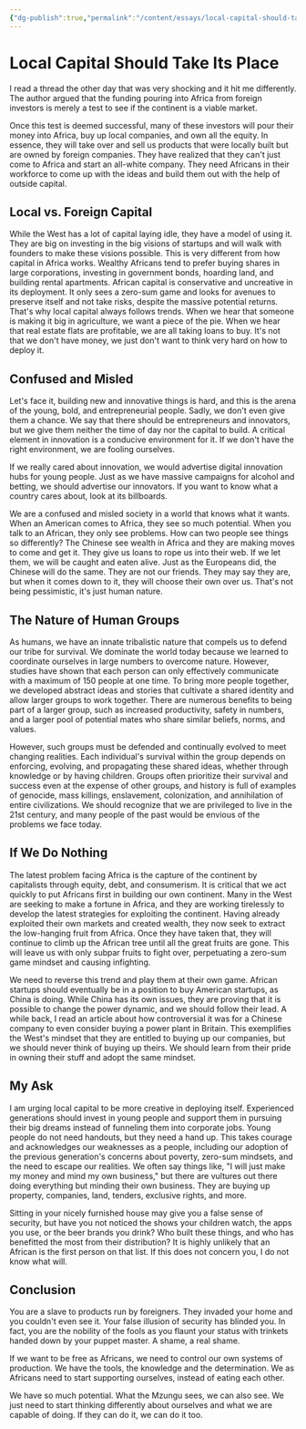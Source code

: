 ```yaml
---
{"dg-publish":true,"permalink":"/content/essays/local-capital-should-take-its-place/"}
---
```


# Local Capital Should Take Its Place

I read a thread the other day that was very shocking and it hit me differently. The author argued that the funding pouring into Africa from foreign investors is merely a test to see if the continent is a viable market. 

Once this test is deemed successful, many of these investors will pour their money into Africa, buy up local companies, and own all the equity. In essence, they will take over and sell us products that were locally built but are owned by foreign companies. They have realized that they can't just come to Africa and start an all-white company. They need Africans in their workforce to come up with the ideas and build them out with the help of outside capital.

## Local vs. Foreign Capital

While the West has a lot of capital laying idle, they have a model of using it. They are big on investing in the big visions of startups and will walk with founders to make these visions possible. This is very different from how capital in Africa works. Wealthy Africans tend to prefer buying shares in large corporations, investing in government bonds, hoarding land, and building rental apartments. African capital is conservative and uncreative in its deployment. It only sees a zero-sum game and looks for avenues to preserve itself and not take risks, despite the massive potential returns. That's why local capital always follows trends. When we hear that someone is making it big in agriculture, we want a piece of the pie. When we hear that real estate flats are profitable, we are all taking loans to buy. It's not that we don't have money, we just don't want to think very hard on how to deploy it.

## Confused and Misled

Let's face it, building new and innovative things is hard, and this is the arena of the young, bold, and entrepreneurial people. Sadly, we don't even give them a chance. We say that there should be entrepreneurs and innovators, but we give them neither the time of day nor the capital to build. A critical element in innovation is a conducive environment for it. If we don't have the right environment, we are fooling ourselves.

If we really cared about innovation, we would advertise digital innovation hubs for young people. Just as we have massive campaigns for alcohol and betting, we should advertise our innovators. If you want to know what a country cares about, look at its billboards.

We are a confused and misled society in a world that knows what it wants. When an American comes to Africa, they see so much potential. When you talk to an African, they only see problems. How can two people see things so differently? The Chinese see wealth in Africa and they are making moves to come and get it. They give us loans to rope us into their web. If we let them, we will be caught and eaten alive. Just as the Europeans did, the Chinese will do the same. They are not our friends. They may say they are, but when it comes down to it, they will choose their own over us. That's not being pessimistic, it's just human nature.

## The Nature of Human Groups

As humans, we have an innate tribalistic nature that compels us to defend our tribe for survival. We dominate the world today because we learned to coordinate ourselves in large numbers to overcome nature. However, studies have shown that each person can only effectively communicate with a maximum of 150 people at one time. To bring more people together, we developed abstract ideas and stories that cultivate a shared identity and allow larger groups to work together. There are numerous benefits to being part of a larger group, such as increased productivity, safety in numbers, and a larger pool of potential mates who share similar beliefs, norms, and values.

However, such groups must be defended and continually evolved to meet changing realities. Each individual's survival within the group depends on enforcing, evolving, and propagating these shared ideas, whether through knowledge or by having children. Groups often prioritize their survival and success even at the expense of other groups, and history is full of examples of genocide, mass killings, enslavement, colonization, and annihilation of entire civilizations. We should recognize that we are privileged to live in the 21st century, and many people of the past would be envious of the problems we face today.

## If We Do Nothing

The latest problem facing Africa is the capture of the continent by capitalists through equity, debt, and consumerism. It is critical that we act quickly to put Africans first in building our own continent. Many in the West are seeking to make a fortune in Africa, and they are working tirelessly to develop the latest strategies for exploiting the continent. Having already exploited their own markets and created wealth, they now seek to extract the low-hanging fruit from Africa. Once they have taken that, they will continue to climb up the African tree until all the great fruits are gone. This will leave us with only subpar fruits to fight over, perpetuating a zero-sum game mindset and causing infighting.

We need to reverse this trend and play them at their own game. African startups should eventually be in a position to buy American startups, as China is doing. While China has its own issues, they are proving that it is possible to change the power dynamic, and we should follow their lead. A while back, I read an article about how controversial it was for a Chinese company to even consider buying a power plant in Britain. This exemplifies the West's mindset that they are entitled to buying up our companies, but we should never think of buying up theirs. We should learn from their pride in owning their stuff and adopt the same mindset.

## My Ask

I am urging local capital to be more creative in deploying itself. Experienced generations should invest in young people and support them in pursuing their big dreams instead of funneling them into corporate jobs. Young people do not need handouts, but they need a hand up. This takes courage and acknowledges our weaknesses as a people, including our adoption of the previous generation's concerns about poverty, zero-sum mindsets, and the need to escape our realities. We often say things like, "I will just make my money and mind my own business," but there are vultures out there doing everything but minding their own business. They are buying up property, companies, land, tenders, exclusive rights, and more.

Sitting in your nicely furnished house may give you a false sense of security, but have you not noticed the shows your children watch, the apps you use, or the beer brands you drink? Who built these things, and who has benefitted the most from their distribution? It is highly unlikely that an African is the first person on that list. If this does not concern you, I do not know what will.

## Conclusion

You are a slave to products run by foreigners. They invaded your home and you couldn't even see it. Your false illusion of security has blinded you. In fact, you are the nobility of the fools as you flaunt your status with trinkets handed down by your puppet master. A shame, a real shame.

If we want to be free as Africans, we need to control our own systems of production. We have the tools, the knowledge and the determination. We as Africans need to start supporting ourselves, instead of eating each other.

We have so much potential. What the Mzungu sees, we can also see. We just need to start thinking differently about ourselves and what we are capable of doing. If they can do it, we can do it too.